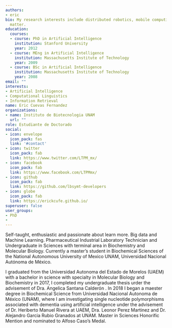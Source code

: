 ```yaml
---
authors:
- eric
bio: My research interests include distributed robotics, mobile computing and programmable
  matter.
education:
  courses:
  - course: PhD in Artificial Intelligence
    institution: Stanford University
    year: 2012
  - course: MEng in Artificial Intelligence
    institution: Massachusetts Institute of Technology
    year: 2009
  - course: BSc in Artificial Intelligence
    institution: Massachusetts Institute of Technology
    year: 2008
email: ""
interests:
- Artificial Intelligence
- Computational Linguistics
- Information Retrieval
name: Eric Cuevas Fernandez
organizations:
- name: Instituto de Biotecnologia UNAM
  url: ""
role: Estudiante de Doctorado
social:
- icon: envelope
  icon_pack: fas
  link: '#contact'
- icon: twitter
  icon_pack: fab
  link: https://www.twitter.com/LTPM_mx/
- icon: facebook
  icon_pack: fab
  link: https://www.facebook.com/LTPMmx/
- icon: github
  icon_pack: fab
  link: https://github.com/lbsymt-developers
- icon: globe
  icon_pack: fab
  link: https://erickcufe.github.io/
superuser: false
user_groups:
- PhD
-
---
```


Self-taught, enthusiastic and passionate about learn more. Big data and Machine Learning. Pharmaceutical Industrial Laboratory Technician and Undergraduate in Sciences with terminal area in Biochemistry and Molecular Biology. Currently a master’s student in Biochemical Sciences of the National Autonomous University of Mexico UNAM, Universidad Nacional Autónoma de México.

I graduated from the Universidad Autonoma del Estado de Morelos (UAEM) with a bachelor in science with specialty in Molecular Biology and Biochemistry in 2017, I completed my undergraduate thesis urder the advisement of Dra. Angelica Santana Calderón . In 2018 I began a maester degree in Biochemical Science from Universidad Nacional Autonoma de México (UNAM), where I am investigating single nucleotide polymorphisms associated with dementia using artificial intelligence under the advisement of Dr. Heriberto Manuel Rivera at UAEM, Dra. Leonor Perez Martinez and Dr. Alejandro Garcia Rubio Granados at UNAM. Master in Sciences Honorific Mention and nominated to Alfoso Caso’s Medal.